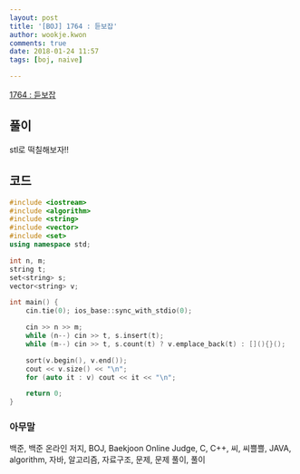 ```yaml
---
layout: post
title: '[BOJ] 1764 : 듣보잡'
author: wookje.kwon
comments: true
date: 2018-01-24 11:57
tags: [boj, naive]

---
```


[1764 : 듣보잡](https://www.acmicpc.net/problem/1764)

## 풀이

stl로 떡칠해보자!!

## 코드

```cpp
#include <iostream>
#include <algorithm>
#include <string>
#include <vector>
#include <set>
using namespace std;

int n, m;
string t;
set<string> s;
vector<string> v;

int main() {
	cin.tie(0); ios_base::sync_with_stdio(0);

	cin >> n >> m;
	while (n--) cin >> t, s.insert(t);
	while (m--) cin >> t, s.count(t) ? v.emplace_back(t) : [](){}();

	sort(v.begin(), v.end());
	cout << v.size() << "\n";
	for (auto it : v) cout << it << "\n";

	return 0;
}
```

### 아무말  
백준, 백준 온라인 저지, BOJ, Baekjoon Online Judge, C, C++, 씨, 씨쁠쁠, JAVA, algorithm, 자바, 알고리즘, 자료구조, 문제, 문제 풀이, 풀이
